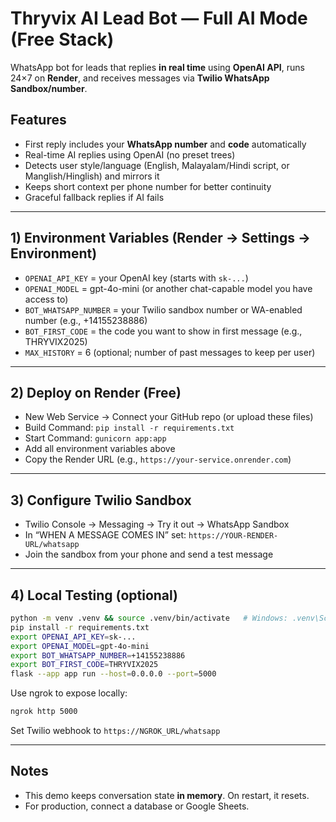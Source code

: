 # Thryvix AI Lead Bot — Full AI Mode (Free Stack)

WhatsApp bot for leads that replies **in real time** using **OpenAI API**, runs 24×7 on **Render**, and receives messages via **Twilio WhatsApp Sandbox/number**.

## Features
- First reply includes your **WhatsApp number** and **code** automatically
- Real-time AI replies using OpenAI (no preset trees)
- Detects user style/language (English, Malayalam/Hindi script, or Manglish/Hinglish) and mirrors it
- Keeps short context per phone number for better continuity
- Graceful fallback replies if AI fails

---
## 1) Environment Variables (Render → Settings → Environment)
- `OPENAI_API_KEY` = your OpenAI key (starts with `sk-...`)
- `OPENAI_MODEL` = gpt-4o-mini  (or another chat-capable model you have access to)
- `BOT_WHATSAPP_NUMBER` = your Twilio sandbox number or WA-enabled number (e.g., +14155238886)
- `BOT_FIRST_CODE` = the code you want to show in first message (e.g., THRYVIX2025)
- `MAX_HISTORY` = 6   (optional; number of past messages to keep per user)

---
## 2) Deploy on Render (Free)
- New Web Service → Connect your GitHub repo (or upload these files)
- Build Command: `pip install -r requirements.txt`
- Start Command: `gunicorn app:app`
- Add all environment variables above
- Copy the Render URL (e.g., `https://your-service.onrender.com`)

---
## 3) Configure Twilio Sandbox
- Twilio Console → Messaging → Try it out → WhatsApp Sandbox
- In “WHEN A MESSAGE COMES IN” set:
  `https://YOUR-RENDER-URL/whatsapp`
- Join the sandbox from your phone and send a test message

---
## 4) Local Testing (optional)
```bash
python -m venv .venv && source .venv/bin/activate   # Windows: .venv\Scripts\activate
pip install -r requirements.txt
export OPENAI_API_KEY=sk-...
export OPENAI_MODEL=gpt-4o-mini
export BOT_WHATSAPP_NUMBER=+14155238886
export BOT_FIRST_CODE=THRYVIX2025
flask --app app run --host=0.0.0.0 --port=5000
```
Use ngrok to expose locally:
```bash
ngrok http 5000
```
Set Twilio webhook to `https://NGROK_URL/whatsapp`

---
## Notes
- This demo keeps conversation state **in memory**. On restart, it resets.
- For production, connect a database or Google Sheets.
